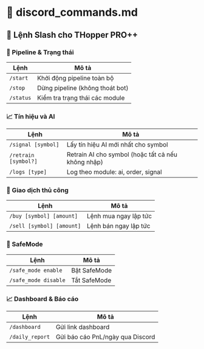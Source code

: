 # 📘 discord_commands.md

## 🤖 Lệnh Slash cho THopper PRO++

### 🔄 Pipeline & Trạng thái

| Lệnh        | Mô tả                                                |
|---------------|---------------------------------------------------------|
| `/start`      | Khởi động pipeline toàn bộ                               |
| `/stop`       | Dừng pipeline (không thoát bot)                           |
| `/status`     | Kiểm tra trạng thái các module                          |

### 📈 Tín hiệu và AI

| Lệnh                  | Mô tả                                             |
|-------------------------|--------------------------------------------------|
| `/signal [symbol]`      | Lấy tín hiệu AI mới nhất cho symbol                |
| `/retrain [symbol?]`    | Retrain AI cho symbol (hoặc tất cả nếu không nhập) |
| `/logs [type]`          | Log theo module: ai, order, signal                |

### 💸 Giao dịch thủ công

| Lệnh                    | Mô tả                          |
|---------------------------|-------------------------------|
| `/buy [symbol] [amount]`  | Lệnh mua ngay lập tức         |
| `/sell [symbol] [amount]` | Lệnh bán ngay lập tức         |

### 🚫 SafeMode

| Lệnh                        | Mô tả                                  |
|-------------------------------|-------------------------------------------|
| `/safe_mode enable`          | Bật SafeMode                          |
| `/safe_mode disable`         | Tắt SafeMode                         |

### 📈 Dashboard & Báo cáo

| Lệnh               | Mô tả                                  |
|----------------------|-------------------------------------------|
| `/dashboard`         | Gửi link dashboard                     |
| `/daily_report`      | Gửi báo cáo PnL/ngày qua Discord        |

